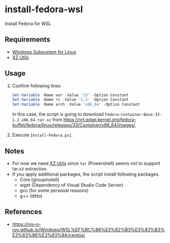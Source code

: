 # install-fedora-wsl
Install Fedora for WSL

## Requirements
- [Windows Subsystem for Linux](https://docs.microsoft.com/ja-jp/windows/wsl/install-win10)
- [XZ Utils](https://tukaani.org/xz/)

## Usage
1. Confirm following lines

    ```ps1
    Set-Variable -Name ver -Value '33' -Option Constant
    Set-Variable -Name rc -Value '1.2' -Option Constant
    Set-Variable -Name arch -Value 'x86_64' -Option Constant
    ```
    In this case, the script is going to download `Fedora-Container-Base-33-1.2.x86_64.tar.xz` from https://nrt.edge.kernel.org/fedora-buffet/fedora/linux/releases/33/Container/x86_64/images/.

2. Execute `Install-Fedora.ps1`.

## Notes
- For now we need [XZ Utils](https://tukaani.org/xz/) since `tar` (Powershell) seems not to support tar.xz extraction.
- If you apply additional packages, the script install following packages.
  - Core [groupinstall]
  - wget (Dependency of Visual Studio Code Server)
  - gcc (for some personal reasons)
  - g++ (ditto)

## References
- https://roy-n-roy.github.io/Windows/WSL%EF%BC%86%E3%82%B3%E3%83%B3%E3%83%86%E3%83%8A/centos/
